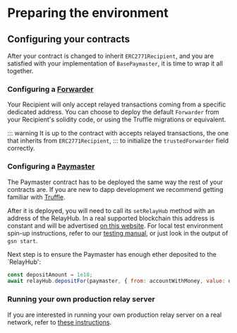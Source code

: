 # Preparing the environment
## Configuring your contracts <a id="configure_contracts"></a>

After your contract is changed to inherit `ERC2771Recipient`, and you are satisfied with your implementation of `BasePaymaster`, it is time to wrap it all together.


### Configuring a [Forwarder](../contracts/index.md#trusted_forwarder)

Your Recipient will only accept relayed transactions coming from a specific dedicated address.
You can choose to deploy the default `Forwarder` from your Recipient's solidity code, or using the Truffle migrations or equivalent.

::: warning
It is up to the contract with accepts relayed transactions, the one that inherits from `ERC2771Recipient`, 
:::
to initialize the `trustedForwarder` field correctly.
### Configuring a [Paymaster](../contracts/index.md#paymaster) <a id="paymaster"></a>

The Paymaster contract has to be deployed the same way the rest of your contracts are. If you are new to dapp development we recommend getting familiar with [Truffle](https://www.trufflesuite.com/truffle).

After it is deployed, you will need to call its `setRelayHub` method with an address of the RelayHub. In a real supported blockchain this address is constant and 
will be advertised [on this website](/networks.md). For local test environment spin-up instructions, refer to our 
[testing manual](testing-gsn-applications.md), or just look in the output of `gsn start`.

Next step is to ensure the Paymaster has enough ether deposited to the `RelayHub':

```javascript
const depositAmount = 1e18;
await relayHub.depositFor(paymaster, { from: accountWithMoney, value: depositAmount });
```


### Running your own production relay server

If you are interested in running your own production relay server on a real network, refer to [these instructions](/relay-server/deployment-reference.md).

